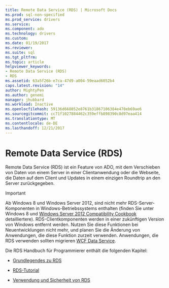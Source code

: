 ```yaml
---
title: Remote Data Service (RDS) | Microsoft Docs
ms.prod: sql-non-specified
ms.prod_service: drivers
ms.service: 
ms.component: ado
ms.technology: drivers
ms.custom: 
ms.date: 01/19/2017
ms.reviewer: 
ms.suite: sql
ms.tgt_pltfrm: 
ms.topic: article
helpviewer_keywords:
- Remote Data Service (RDS)
- RDS
ms.assetid: 63a5f26b-e7ca-47d9-a004-59eaad6052b4
caps.latest.revision: "14"
author: MightyPen
ms.author: genemi
manager: jhubbard
ms.workload: Inactive
ms.openlocfilehash: 59136d668052e8761b31867106384e470eb69ae6
ms.sourcegitcommit: cc71f1027884462c359effb898390c8d97eaa414
ms.translationtype: MT
ms.contentlocale: de-DE
ms.lasthandoff: 12/21/2017
---
```

# <a name="remote-data-service-rds"></a>Remote Data Service (RDS)
Remote Data Service (RDS) ist ein Feature von ADO, mit dem Verschieben von Daten von einem Server in einer Clientanwendung oder die Webseite, die Daten auf dem Client und Updates in einem einzigen Roundtrip an den Server zurückgegeben.  
  
> [!IMPORTANT]
>  Ab Windows 8 und Windows Server 2012, sind nicht mehr RDS-Server-Komponenten in Windows-Betriebssystems enthalten (finden Sie unter Windows 8 und [Windows Server 2012 Compatibility Cookbook](https://www.microsoft.com/en-us/download/details.aspx?id=27416) detailliertere). RDS-Clientkomponenten werden in einer zukünftigen Version von Windows entfernt werden. Nutzen Sie diese Funktionen bei Neuentwicklungen nicht mehr, und planen Sie die Änderung von Anwendungen, die diese Funktion zurzeit verwenden. Anwendungen, die RDS verwenden sollten migrieren [WCF Data Service](http://go.microsoft.com/fwlink/?LinkId=199565).  
  
 Die RDS Handbuch für Programmierer enthält die folgenden Kapitel:  
  
-   [Grundlegendes zu RDS](../../../ado/guide/remote-data-service/rds-fundamentals.md)  
  
-   [RDS-Tutorial](../../../ado/guide/remote-data-service/rds-tutorial.md)  
  
-   [Verwendung und Sicherheit von RDS](../../../ado/guide/remote-data-service/rds-usage-and-security.md)






















